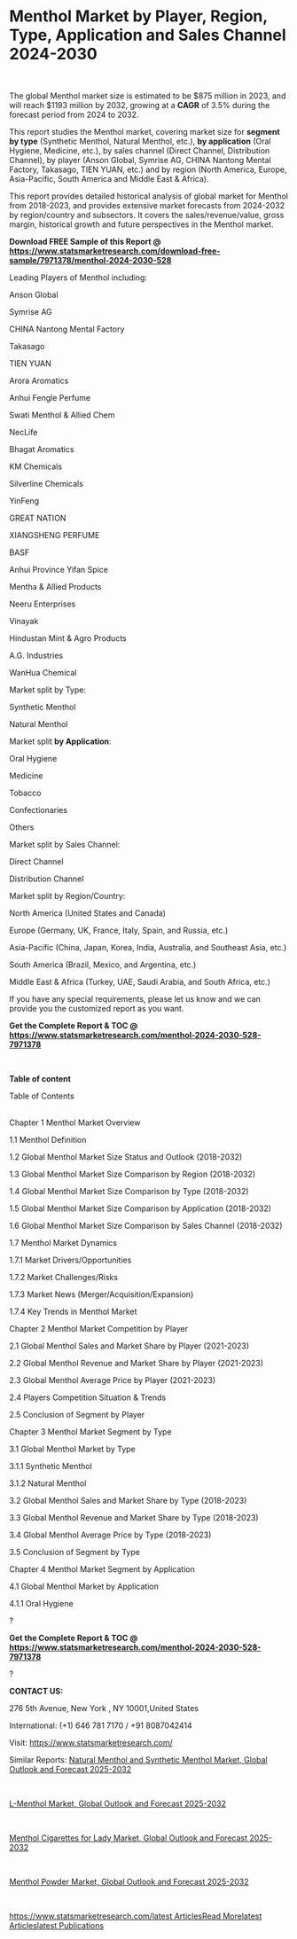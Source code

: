 <h1>Menthol Market by Player, Region, Type, Application and Sales Channel 2024-2030</h1><br/><p>The global Menthol market size is estimated to be $875 million in 2023, and will reach $1193 million by 2032, growing at a <strong>CAGR</strong> of 3.5% during the forecast period from 2024 to 2032.</p>
 
 
 
 <p>This report studies the Menthol market, covering market size for <strong>segment by type</strong> (Synthetic Menthol, Natural Menthol, etc.), <strong>by application</strong> (Oral Hygiene, Medicine, etc.), by sales channel (Direct Channel, Distribution Channel), by player (Anson Global, Symrise AG, CHINA Nantong Mental Factory, Takasago, TIEN YUAN, etc.) and by region (North America, Europe, Asia-Pacific, South America and Middle East & Africa).</p>
 
 
 
 <p>This report provides detailed historical analysis of global market for Menthol from 2018-2023, and provides extensive market forecasts from 2024-2032 by region/country and subsectors. It covers the sales/revenue/value, gross margin, historical growth and future perspectives in the Menthol market.</p>
 
 
 
 <p><strong>Download FREE Sample of this Report @ <a href="https://www.statsmarketresearch.com/download-free-sample/7971378/menthol-2024-2030-528">https://www.statsmarketresearch.com/download-free-sample/7971378/menthol-2024-2030-528</a></strong></p>
 
 
 
 <p>Leading Players of Menthol including:</p>
 
 
 
 <p>Anson Global</p>
 
 
 
 <p>Symrise AG</p>
 
 
 
 <p>CHINA Nantong Mental Factory</p>
 
 
 
 <p>Takasago</p>
 
 
 
 <p>TIEN YUAN</p>
 
 
 
 <p>Arora Aromatics</p>
 
 
 
 <p>Anhui Fengle Perfume</p>
 
 
 
 <p>Swati Menthol & Allied Chem</p>
 
 
 
 <p>NecLife</p>
 
 
 
 <p>Bhagat Aromatics</p>
 
 
 
 <p>KM Chemicals</p>
 
 
 
 <p>Silverline Chemicals</p>
 
 
 
 <p>YinFeng</p>
 
 
 
 <p>GREAT NATION</p>
 
 
 
 <p>XIANGSHENG PERFUME</p>
 
 
 
 <p>BASF</p>
 
 
 
 <p>Anhui Province Yifan Spice</p>
 
 
 
 <p>Mentha & Allied Products</p>
 
 
 
 <p>Neeru Enterprises</p>
 
 
 
 <p>Vinayak</p>
 
 
 
 <p>Hindustan Mint & Agro Products</p>
 
 
 
 <p>A.G. Industries</p>
 
 
 
 <p>WanHua Chemical</p>
 
 
 
 <p>Market split by Type:</p>
 
 
 
 <p>Synthetic Menthol</p>
 
 
 
 <p>Natural Menthol</p>
 
 
 
 <p>Market split <strong>by Application</strong>:</p>
 
 
 
 <p>Oral Hygiene</p>
 
 
 
 <p>Medicine</p>
 
 
 
 <p>Tobacco</p>
 
 
 
 <p>Confectionaries</p>
 
 
 
 <p>Others</p>
 
 
 
 <p>Market split by Sales Channel:</p>
 
 
 
 <p>Direct Channel</p>
 
 
 
 <p>Distribution Channel</p>
 
 
 
 <p>Market split by Region/Country:</p>
 
 
 
 <p>North America (United States and Canada)</p>
 
 
 
 <p>Europe (Germany, UK, France, Italy, Spain, and Russia, etc.)</p>
 
 
 
 <p>Asia-Pacific (China, Japan, Korea, India, Australia, and Southeast Asia, etc.)</p>
 
 
 
 <p>South America (Brazil, Mexico, and Argentina, etc.)</p>
 
 
 
 <p>Middle East & Africa (Turkey, UAE, Saudi Arabia, and South Africa, etc.)</p>
 
 
 
 <p>If you have any special requirements, please let us know and we can provide you the customized report as you want.</p>
 
 
 
 <div><b>Get the Complete Report & TOC @ <a href="https://www.statsmarketresearch.com/menthol-2024-2030-528-7971378">https://www.statsmarketresearch.com/menthol-2024-2030-528-7971378</a></b></div>
 
 
 
 <p><br />
 
 <b>Table of content</b></p>
 
 
 
 <p>Table of Contents<br />
 
 <br />
 
 Chapter 1 Menthol Market Overview<br />
 
 1.1 Menthol Definition<br />
 
 1.2 Global Menthol Market Size Status and Outlook (2018-2032)<br />
 
 1.3 Global Menthol Market Size Comparison by Region (2018-2032)<br />
 
 1.4 Global Menthol Market Size Comparison by Type (2018-2032)<br />
 
 1.5 Global Menthol Market Size Comparison by Application (2018-2032)<br />
 
 1.6 Global Menthol Market Size Comparison by Sales Channel (2018-2032)<br />
 
 1.7 Menthol Market Dynamics<br />
 
 1.7.1 Market Drivers/Opportunities<br />
 
 1.7.2 Market Challenges/Risks<br />
 
 1.7.3 Market News (Merger/Acquisition/Expansion)<br />
 
 1.7.4 Key Trends in Menthol Market<br />
 
 Chapter 2 Menthol Market Competition by Player<br />
 
 2.1 Global Menthol Sales and Market Share by Player (2021-2023)<br />
 
 2.2 Global Menthol Revenue and Market Share by Player (2021-2023)<br />
 
 2.3 Global Menthol Average Price by Player (2021-2023)<br />
 
 2.4 Players Competition Situation & Trends<br />
 
 2.5 Conclusion of Segment by Player<br />
 
 Chapter 3 Menthol Market Segment by Type<br />
 
 3.1 Global Menthol Market by Type<br />
 
 3.1.1 Synthetic Menthol<br />
 
 3.1.2 Natural Menthol<br />
 
 3.2 Global Menthol Sales and Market Share by Type (2018-2023)<br />
 
 3.3 Global Menthol Revenue and Market Share by Type (2018-2023)<br />
 
 3.4 Global Menthol Average Price by Type (2018-2023)<br />
 
 3.5 Conclusion of Segment by Type<br />
 
 Chapter 4 Menthol Market Segment by Application<br />
 
 4.1 Global Menthol Market by Application<br />
 
 4.1.1 Oral Hygiene<br />
 
 ? </p>
 
 
 
 <div><b>Get the Complete Report & TOC @ <a href="https://www.statsmarketresearch.com/menthol-2024-2030-528-7971378">https://www.statsmarketresearch.com/menthol-2024-2030-528-7971378</a></b></div>
 
 
 
 <p>? </p>
 
 
 
 <p><b>CONTACT US:</b><br />
 
 276 5th Avenue, New York , NY 10001,United States<br />
 
 International: (+1) 646 781 7170 / +91 8087042414<br />
 
 Visit: <a href="https://www.statsmarketresearch.com/">https://www.statsmarketresearch.com/</a><br />
 
 Similar Reports: <a href="https://www.statsmarketresearch.com/menthol-2024-2030-528-7971378">Natural Menthol and Synthetic Menthol Market, Global Outlook and Forecast 2025-2032 </a><br />
 
 <br />
 
 <a href="https://www.statsmarketresearch.com/menthol-2024-2030-528-7971378">L-Menthol Market, Global Outlook and Forecast 2025-2032 </a><br />
 
 <br />
 
 <a href="https://www.statsmarketresearch.com/menthol-2024-2030-528-7971378">Menthol Cigarettes for Lady Market, Global Outlook and Forecast 2025-2032 </a><br />
 
 <br />
 
 <a href="https://www.statsmarketresearch.com/menthol-2024-2030-528-7971378">Menthol Powder Market, Global Outlook and Forecast 2025-2032 </a><br />
 
 <br />
 
 <a href="https://gyeongbokgung.com">https://www.statsmarketresearch.com/</a><a href="https://hallyeomaritime.com">latest Articles</a><a href="https://jingwansa.com">Read More</a><a href="https://nguoiviet.jp/">latest Articles</a><a href="https://www.intelmarketresearch.com/">latest Publications</a></p>